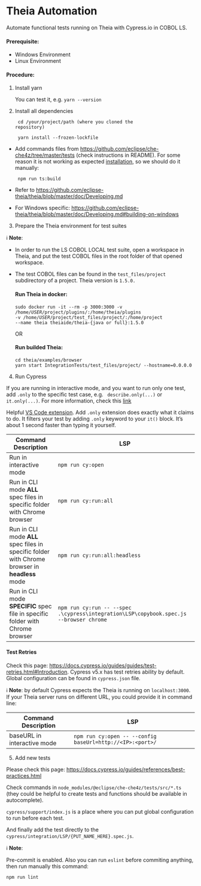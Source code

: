 # Theia Automation

Automate functional tests running on Theia with Cypress.io in COBOL LS.

#### Prerequisite:

- Windows Environment
- Linux Environment

#### Procedure:

1. Install yarn

   You can test it, e.g. <code>yarn --version</code>

2. Install all dependencies

   <code> cd /your/project/path (where you cloned the repository)</code>

   <code> yarn install --frozen-lockfile</code>

- Add commands files from https://github.com/eclipse/che-che4z/tree/master/tests (check instructions in README). For some reason it is not working as expected [installation](https://github.com/eclipse/che-che4z/blob/ab4789702b0ca6ec7061c0eb5417c4c45bcdf32d/tests/package.json#L12), so we should do it manually:

  <code> npm run ts:build </code>

- Refer to https://github.com/eclipse-theia/theia/blob/master/doc/Developing.md
- For Windows specific:
  https://github.com/eclipse-theia/theia/blob/master/doc/Developing.md#building-on-windows

3. Prepare the Theia environment for test suites

:information_source: **Note**:

- In order to run the LS COBOL LOCAL test suite, open a workspace in Theia, and put the test COBOL files in the root folder of that opened workspace.

- The test COBOL files can be found in the `test_files/project` subdirectory of a project. Theia version is `1.5.0.`

  #### Run Theia in docker:

  <code>sudo docker run -it --rm -p 3000:3000 -v /home/$USER/$project/plugins/:/home/theia/plugins -v /home/$USER/$project/test_files/project/:/home/project --name theia theiaide/theia-{java or full}:1.5.0</code>

  OR

  #### Run builded Theia:

  ```
  cd theia/examples/browser
  yarn start IntegrationTests/test_files/project/ --hostname=0.0.0.0
  ```

4. Run Cypress

If you are running in interactive mode, and you want to run only one test, add `.only` to the specific test case, e.g.
` describe.only(...)` or ` it.only(...)`. For more information, check this [link](https://docs.cypress.io/guides/core-concepts/writing-and-organizing-tests.html#Excluding-and-Including-Tests)

Helpful [VS Code extension](https://marketplace.visualstudio.com/items?itemName=ub1que.add-only). Add `.only` extension does exactly what it claims to do. It filters your test by adding `.only` keyword to your `it()` block. It’s about 1 second faster than typing it yourself. 

| Command Description                                                                            | LSP                                                                                                                 |
| ---------------------------------------------------------------------------------------------- | ------------------------------------------------------------------------------------------------------------------- |
| Run in interactive mode                                                                        | `npm run cy:open`                                                                |
| Run in CLI mode **ALL** spec files in specific folder with Chrome browser                      |`npm run cy:run:all`   |
| Run in CLI mode **ALL** spec files in specific folder with Chrome browser in **headless** mode | `npm run cy:run:all:headless`  |
| Run in CLI mode **SPECIFIC** spec file in specific folder with Chrome browser                  | `npm run cy:run -- --spec .\cypress\integration\LSP\copybook.spec.js --browser chrome`   |

#### Test Retries

Check this page: https://docs.cypress.io/guides/guides/test-retries.html#Introduction. Cypress v5.x has test retries ability by default. Global configuration can be found in `cypress.json` file.

:information_source: **Note**: by default Cypress expects the Theia is running on `localhost:3000`. If your Theia server runs on different URL, you could provide it in command line:

| Command Description         | LSP                                                                                      |
| --------------------------- | ---------------------------------------------------------------------------------------- |
| baseURL in interactive mode | `npm run cy:open -- --config baseUrl=http://<IP>:<port>/` |

5. Add new tests

Please check this page: https://docs.cypress.io/guides/references/best-practices.html

Check commands in `node_modules/@eclipse/che-che4z/tests/src/*.ts` (they could be helpful to create tests and functions should be available in autocomplete).

`cypress/support/index.js` is a place where you can put global configuration to run before each test.

And finally add the test directly to the `cypress/integration/LSP/{PUT_NAME_HERE}.spec.js`.

:information_source: **Note**:

Pre-commit is enabled. Also you can run `eslint` before commiting anything, then run manually this command:

`npm run lint`
